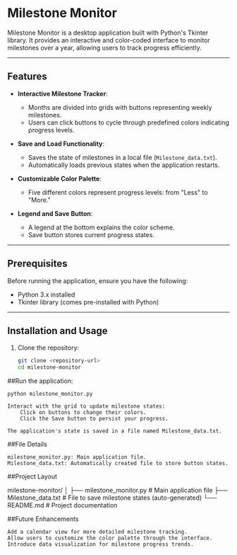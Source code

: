 # Milestone Monitor

Milestone Monitor is a desktop application built with Python's Tkinter library. It provides an interactive and color-coded interface to monitor milestones over a year, allowing users to track progress efficiently.

---

## Features

- **Interactive Milestone Tracker**:
  - Months are divided into grids with buttons representing weekly milestones.
  - Users can click buttons to cycle through predefined colors indicating progress levels.

- **Save and Load Functionality**:
  - Saves the state of milestones in a local file (`Milestone_data.txt`).
  - Automatically loads previous states when the application restarts.

- **Customizable Color Palette**:
  - Five different colors represent progress levels: from "Less" to "More."

- **Legend and Save Button**:
  - A legend at the bottom explains the color scheme.
  - Save button stores current progress states.

---

## Prerequisites

Before running the application, ensure you have the following:
- Python 3.x installed
- Tkinter library (comes pre-installed with Python)

---

## Installation and Usage

1. Clone the repository:
   ```bash
   git clone <repository-url>
   cd milestone-monitor

##Run the application:

    python milestone_monitor.py

    Interact with the grid to update milestone states:
        Click on buttons to change their colors.
        Click the Save button to persist your progress.

    The application's state is saved in a file named Milestone_data.txt.

##File Details

    milestone_monitor.py: Main application file.
    Milestone_data.txt: Automatically created file to store button states.

##Project Layout

milestone-monitor/
│
├── milestone_monitor.py  # Main application file
├── Milestone_data.txt     # File to save milestone states (auto-generated)
└── README.md              # Project documentation

##Future Enhancements

    Add a calendar view for more detailed milestone tracking.
    Allow users to customize the color palette through the interface.
    Introduce data visualization for milestone progress trends.
